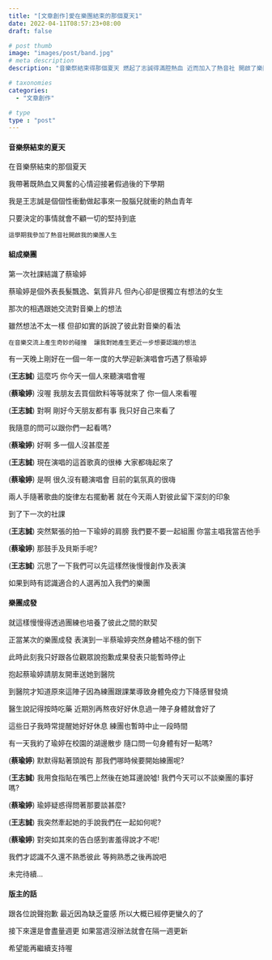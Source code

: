 ```yaml
---
title: "[文章創作]愛在樂團結束的那個夏天1"
date: 2022-04-11T08:57:23+08:00
draft: false

# post thumb
image: "images/post/band.jpg"
# meta description
description: "音樂祭結束得那個夏天 燃起了志誠得滿腔熱血 近而加入了熱音社 開啟了樂團人生"

# taxonomies
categories: 
  - "文章創作"

# type
type : "post"
---
```

#### 音樂祭結束的夏天

在音樂祭結束的那個夏天

我帶著既熱血又興奮的心情迎接暑假過後的下學期

我是王志誠是個個性衝動做起事來一股腦兒就衝的熱血青年

只要決定的事情就會不顧一切的堅持到底

`這學期我參加了熱音社開啟我的樂團人生`

#### 組成樂團

第一次社課結識了蔡瑜婷

蔡瑜婷是個外表長髮飄逸、氣質非凡 但內心卻是很獨立有想法的女生

那次的相遇跟她交流對音樂上的想法

雖然想法不太一樣  但卻如實的訴說了彼此對音樂的看法

`在音樂交流上產生奇妙的碰撞  讓我對她產生更近一步想要認識的想法`

有一天晚上剛好在一個一年一度的大學迎新演唱會巧遇了蔡瑜婷

(**王志誠**) 這麼巧 你今天一個人來聽演唱會喔

(**蔡瑜婷**) 沒喔 我朋友去買個飲料等等就來了 你一個人來看喔

(**王志誠**) 對啊 剛好今天朋友都有事 我只好自己來看了

我隨意的問可以跟你們一起看嗎?

(**蔡瑜婷**) 好啊 多一個人沒甚麼差

(**王志誠**) 現在演唱的這首歌真的很棒 大家都嗨起來了

(**蔡瑜婷**) 是啊 很久沒有聽演唱會 目前的氣氛真的很嗨

兩人手隨著歌曲的旋律左右擺動著  就在今天兩人對彼此留下深刻的印象

到了下一次的社課

(**王志誠**) 突然緊張的拍一下瑜婷的肩膀 我們要不要一起組團 你當主唱我當吉他手

(**蔡瑜婷**) 那鼓手及貝斯手呢?

(**王志誠**) 沉思了一下我們可以先這樣然後慢慢創作及表演

如果到時有認識適合的人選再加入我們的樂團

#### 樂團成發

就這樣慢慢得透過團練也培養了彼此之間的默契

正當某次的樂團成發  表演到一半蔡瑜婷突然身體站不穩的倒下

此時此刻我只好跟各位觀眾說抱歉成果發表只能暫時停止

抱起蔡瑜婷請朋友開車送她到醫院

到醫院才知道原來這陣子因為練團跟課業導致身體免疫力下降感冒發燒

醫生說記得按時吃藥 近期別再熬夜好好休息過一陣子身體就會好了

這些日子我時常提醒她好好休息 練團也暫時中止一段時間

有一天我約了瑜婷在校園的湖邊散步 隨口問一句身體有好一點嗎?

(**蔡瑜婷**) 默默得點著頭說有 那我們哪時候要開始練團呢?

(**王志誠**) 我用食指貼在嘴巴上然後在她耳邊說噓! 我們今天可以不談樂團的事好嗎?

(**蔡瑜婷**) 瑜婷疑惑得問著那要談甚麼?

(**王志誠**) 我突然牽起她的手說我們在一起如何呢?

(**蔡瑜婷**) 對突如其來的告白感到害羞得說才不呢!

我們才認識不久還不熟悉彼此 等夠熟悉之後再說吧

未完待續...

#### 版主的話

跟各位說聲抱歉 最近因為缺乏靈感 所以大概已經停更蠻久的了

接下來還是會盡量週更 如果當週沒辦法就會在隔一週更新

希望能再繼續支持喔








